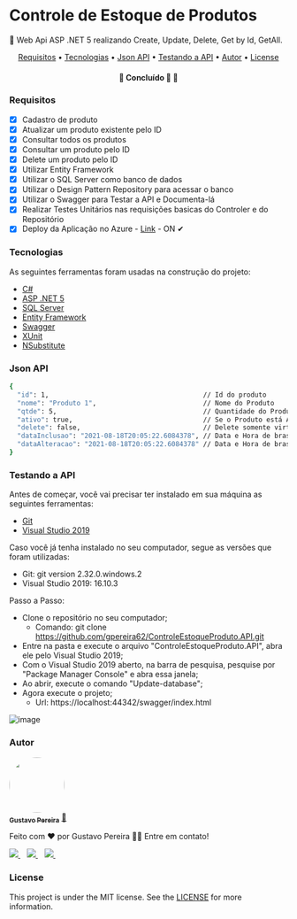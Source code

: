 <h1>Controle de Estoque de Produtos</h1>

<p>🚀 Web Api ASP .NET 5 realizando Create, Update, Delete, Get by Id, GetAll.</p>

<p align="center">
 <a href="#Requisitos">Requisitos</a> •
 <a href="#Tecnologias">Tecnologias</a> •
 <a href="#Json-API">Json API</a> •
 <a href="#Testando-a-API">Testando a API</a> •
 <a href="#Autor">Autor</a> •
 <a href="#License">License</a>

</p>

<h4 align="center">
	🚧 Concluído 🚀 🚧
</h4>

### Requisitos

- [x] Cadastro de produto
- [x] Atualizar um produto existente pelo ID
- [x] Consultar todos os produtos
- [x] Consultar um produto pelo ID
- [x] Delete um produto pelo ID
- [x] Utilizar Entity Framework
- [x] Utilizar o SQL Server como banco de dados
- [x] Utilizar o Design Pattern Repository para acessar o banco
- [x] Utilizar o Swagger para Testar a API e Documenta-lá
- [x] Realizar Testes Unitários nas requisições basicas do Controler e do Repositório
- [x] Deploy da Aplicação no Azure - [Link](https://controleestoqueprodutoapi.azurewebsites.net/swagger/index.html) - ON ✔

### Tecnologias

As seguintes ferramentas foram usadas na construção do projeto:

- [C#](https://docs.microsoft.com/pt-br/dotnet/csharp/)
- [ASP .NET 5](https://docs.microsoft.com/pt-br/archive/msdn-magazine/2014/special-issue/asp-net-5-introducing-the-asp-net-5-preview#aspnet-5)
- [SQL Server](https://www.microsoft.com/pt-br/sql-server/sql-server-2019)
- [Entity Framework](https://docs.microsoft.com/pt-br/ef/)
- [Swagger](https://swagger.io/)
- [XUnit](https://xunit.net/)
- [NSubstitute](https://nsubstitute.github.io/help/getting-started/)

### Json API
```bash
{
  "id": 1,                                       // Id do produto
  "nome": "Produto 1",                           // Nome do Produto
  "qtde": 5,                                     // Quantidade do Produto em Estoque
  "ativo": true,                                 // Se o Produto está Ativo ou não
  "delete": false,                               // Delete somente virtual, então quando for "True", o produto não irá aparecer em nenhum Get e também não é possível alterá-lo.
  "dataInclusao": "2021-08-18T20:05:22.6084378", // Data e Hora de brasília da Inclusão do Produto
  "dataAlteracao": "2021-08-18T20:05:22.6084378" // Data e Hora de brasília da Alteração do Produto
}
```

### Testando a API

Antes de começar, você vai precisar ter instalado em sua máquina as seguintes ferramentas:

- [Git](https://git-scm.com)
- [Visual Studio 2019](https://visualstudio.microsoft.com/pt-br/downloads/)

Caso você já tenha instalado no seu computador, segue as versões que foram utilizadas: 
- Git: git version 2.32.0.windows.2
- Visual Studio 2019: 16.10.3

Passo a Passo:

- Clone o repositório no seu computador; 
 	- Comando: git clone https://github.com/gpereira62/ControleEstoqueProduto.API.git
- Entre na pasta e execute o arquivo "ControleEstoqueProduto.API", abra ele pelo Visual Studio 2019; 
- Com o Visual Studio 2019 aberto, na barra de pesquisa, pesquise por "Package Manager Console" e abra essa janela;
- Ao abrir, execute o comando "Update-database";
- Agora execute o projeto; 
 	- Url: https://localhost:44342/swagger/index.html

![image](https://user-images.githubusercontent.com/42392839/130317078-29db6645-4010-4a25-acce-c1a974372211.png)

### Autor

<a href=https://www.linkedin.com/in/gustavo-pereira-18302316a/>
 <img style="border-radius: 50%;" src="https://media-exp1.licdn.com/dms/image/C4D03AQFICCCMopiLcQ/profile-displayphoto-shrink_200_200/0/1569797034513?e=1634774400&v=beta&t=368E-ErqfgKrjdb6b0Duk07Ic1q9QFbL0vQRwnkq7Og" width="100px;" alt=""/>
 <br />
 <sub><b>Gustavo Pereira</b></sub></a> <a href="https://www.linkedin.com/in/gustavo-pereira-18302316a/" title="Linkedin">🚀</a>


Feito com ❤️ por Gustavo Pereira 👋🏽 Entre em contato!

  <a href="https://www.linkedin.com/in/gustavo-pereira-18302316a/">
    <img src="https://img.shields.io/badge/linkedin-%230077B5.svg?&style=for-the-badge&logo=linkedin&logoColor=white" />
  </a>&nbsp;&nbsp;
  <a href="https://instagram.com/gustavops_dds">
    <img src="https://img.shields.io/badge/instagram-%23E4405F.svg?&style=for-the-badge&logo=instagram&logoColor=white" />        
  </a>&nbsp;&nbsp;
  <a href="mailto:gustavopereirasantos@hotmail.com">
    <img src="https://img.shields.io/badge/Microsoft_Outlook-0078D4?style=for-the-badge&logo=microsoft-outlook&logoColor=white" />        
  </a>&nbsp;&nbsp;
  

### License
This project is under the MIT license. See the [LICENSE](https://github.com/gpereira62/ControleEstoqueProduto.API/blob/master/LICENSE) for more information.
